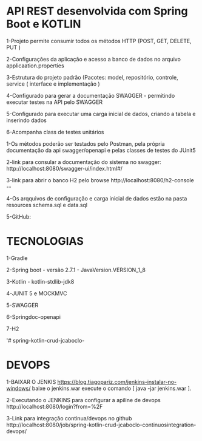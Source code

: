 
API REST desenvolvida com Spring Boot e KOTLIN
==============================================


   1-Projeto permite consumir todos os métodos HTTP (POST, GET, DELETE, PUT )

   2-Configurações da aplicação e acesso a banco de dados no arquivo applicaation.properties

   3-Estrutura do projeto padrão (Pacotes: model, repositório, controle, service ( interface e implementação )

   4-Configurado para gerar a documentação SWAGGER - permitindo executar testes na API pelo SWAGGER

   5-Configurado para executar uma carga inicial de dados, criando a tabela e inserindo dados

   6-Acompanha class de testes unitários 


1-Os métodos poderão ser testados pelo Postman, pela própria documentação da api swagger/openapi
  e pelas classes de testes do JUnit5

2-link para consular a documentação do sistema no swagger:           
   http://localhost:8080/swagger-ui/index.html#/

3-link para abrir o banco H2 pelo browse 
  http://localhost:8080/h2-console --  

4-Os arqquivos de configuração e carga inicial de dados estão na pasta resources
  schema.sql e data.sql

5-GitHub:

TECNOLOGIAS
===========
   1-Gradle
   
   2-Spring boot  - versão 2.7.1  -  JavaVersion.VERSION_1_8
   
   3-Kotlin -  kotlin-stdlib-jdk8
   
   4-JUNIT 5 e MOCKMVC
   
   5-SWAGGER
   
   6-Springdoc-openapi
   
   7-H2

'# spring-kotlin-crud-jcaboclo-


DEVOPS
======

1-BAIXAR O JENKIS
  https://blog.tiagopariz.com/jenkins-instalar-no-windows/
  baixe o jenkins.war
        execute o comando [  java -jar jenkins.war  ].

2-Executando  o JENKINS para configurar a apiline de devops
   http://localhost:8080/login?from=%2F

3-Link para integração continua/devops no github
    http://localhost:8080/job/spring-kotlin-crud-jcaboclo-continuosintegration-devops/
 
